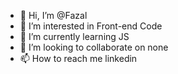 - 👋 Hi, I’m @Fazal
- 👀 I’m interested in Front-end Code
- 🌱 I’m currently learning JS
- 💞️ I’m looking to collaborate on none
- 📫 How to reach me linkedin

<!---
FrontEndProfile/FrontEndProfile is a ✨ special ✨ repository because its `README.md` (this file) appears on your GitHub profile.
You can click the Preview link to take a look at your changes.
--->
